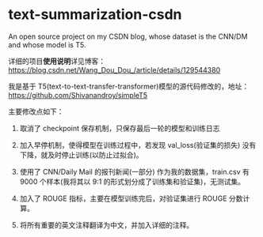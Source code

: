 # text-summarization-csdn
 An open source project on my CSDN blog, whose dataset is the CNN/DM and whose model is T5.



详细的项目**使用说明**详见博客：https://blog.csdn.net/Wang_Dou_Dou_/article/details/129544380



我是基于 T5(text-to-text-transfer-transformer)模型的源代码修改的，地址：https://github.com/Shivanandroy/simpleT5




主要修改点如下：

1. 取消了 checkpoint 保存机制，只保存最后一轮的模型和训练日志

2. 加入早停机制，使得模型在训练过程中，若发现 val_loss(验证集的损失) 没有下降，就及时停止训练(以防止过拟合)。

3. 使用了 CNN/Daily Mail 的报刊新闻(一部分) 作为我的数据集，train.csv 有 9000 个样本(我将其以 9:1 的形式划分成了训练集和验证集)，无测试集。

4. 加入了 ROUGE 指标，主要在模型训练完后，对验证集进行 ROUGE 分数计算。

5. 将所有重要的英文注释翻译为中文，并加入详细的注释。
